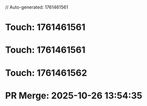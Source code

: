 // Auto-generated: 1761461561

# Touch: 1761461561

# Touch: 1761461561

# Touch: 1761461562

# PR Merge: 2025-10-26 13:54:35
